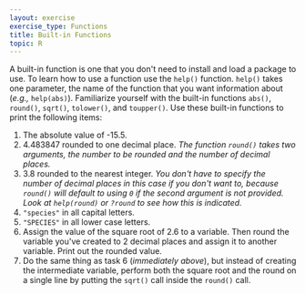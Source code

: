 ```yaml
---
layout: exercise
exercise_type: Functions
title: Built-in Functions
topic: R
---
```


A built-in function is one that you don't need to install and load a package to
use. To learn how to use a function use the `help()` function. `help()` takes
one parameter, the name of the function that you want information about (*e.g.,*
`help(abs)`).  Familiarize yourself with the built-in functions `abs()`,
`round()`, `sqrt()`, `tolower()`, and `toupper()`.  Use these built-in functions
to print the following items:

1. The absolute value of -15.5.
2. 4.483847 rounded to one decimal place. *The function `round()` takes two
   arguments, the number to be rounded and the number of decimal places.*
3. 3.8 rounded to the nearest integer. *You don't have to specify the number of
   decimal places in this case if you don't want to, because `round()` will
   default to using `0` if the second argument is not provided. Look at
   `help(round)` or `?round` to see how this is indicated.*
4. `"species"` in all capital letters.
5. `"SPECIES"` in all lower case letters.
6. Assign the value of the square root of 2.6 to a variable. Then round the
   variable you've created to 2 decimal places and assign it to another
   variable. Print out the rounded value.
7. Do the same thing as task 6 (*immediately above*), but instead of creating
   the intermediate variable, perform both the square root and the round on a
   single line by putting the `sqrt()` call inside the `round()` call.
